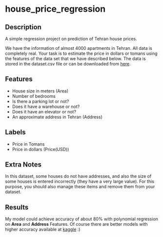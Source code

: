 # house_price_regression
## Description
A simple regression project on prediction of Tehran house prices.

We have the information of almost 4000 apartments in Tehran. All data is completely real. Your task is to estimate the 
price in dollars or tomans using the features of the data set that we have described below. The data is stored in the 
dataset.csv file or can be downloaded from [here](https://www.kaggle.com/datasets/mokar2001/house-price-tehran-iran). 

## Features
- House size in meters (Area)
- Number of bedrooms
- Is there a parking lot or not?
- Does it have a warehouse or not?
- Does it have an elevator or not?
- An approximate address in Tehran (Address)

## Labels
- Price in Tomans
- Price in dollars (Price(USD))


## Extra Notes 
In this dataset, some houses do not have addresses, and also the size of some houses is entered incorrectly 
(they have a very large value). For this purpose, you should also manage these items and remove them from your dataset.

## Results
My model could achieve accuracy of about 80% with polynomial regression on **Area** and **Address** Features.
Of course there are better models with higher accuracy available at [kaggle](https://www.kaggle.com/datasets/mokar2001/house-price-tehran-iran/code) :)